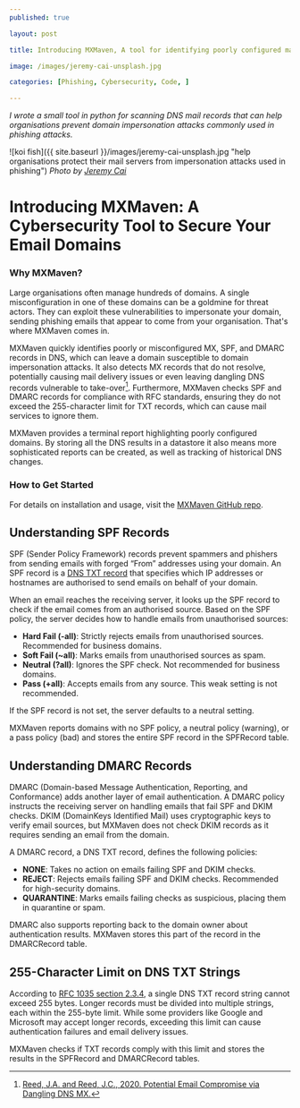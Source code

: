 ```yaml
---
published: true

layout: post

title: Introducing MXMaven, A tool for identifying poorly configured mail server DNS records

image: /images/jeremy-cai-unsplash.jpg

categories: [Phishing, Cybersecurity, Code, ]

---
```


_I wrote a small tool in python for scanning DNS mail records that can help organisations prevent domain impersonation attacks commonly used in phishing attacks._

![koi fish]({{ site.baseurl }}/images/jeremy-cai-unsplash.jpg "help organisations protect their mail servers from impersonation attacks used in phishing") 
_Photo by [Jeremy Cai](https://unsplash.com/@j)_   



# Introducing MXMaven: A Cybersecurity Tool to Secure Your Email Domains

### Why MXMaven?

Large organisations often manage hundreds of domains. A single misconfiguration in one of these domains can be a goldmine for threat actors. They can exploit these vulnerabilities to impersonate your domain, sending phishing emails that appear to come from your organisation. That's where MXMaven comes in. 

MXMaven quickly identifies poorly or misconfigured MX, SPF, and DMARC records in DNS, which can leave a domain susceptible to domain impersonation attacks. It also detects MX records that do not resolve, potentially causing mail delivery issues or even leaving dangling DNS records vulnerable to take-over[^1]. Furthermore, MXMaven checks SPF and DMARC records for compliance with RFC standards, ensuring they do not exceed the 255-character limit for TXT records, which can cause mail services to ignore them.

MXMaven provides a terminal report highlighting poorly configured domains. By storing all the DNS results in a datastore it also means more sophisticated reports can be created, as well as tracking of historical DNS changes. 

### How to Get Started

For details on installation and usage, visit the [MXMaven GitHub repo](https://github.com/nkavadias/mxmaven).

## Understanding SPF Records

SPF (Sender Policy Framework) records prevent spammers and phishers from sending emails with forged “From” addresses using your domain. An SPF record is a [DNS TXT record](https://www.cloudflare.com/learning/dns/dns-records/dns-txt-record/) that specifies which IP addresses or hostnames are authorised to send emails on behalf of your domain. 

When an email reaches the receiving server, it looks up the SPF record to check if the email comes from an authorised source. Based on the SPF policy, the server decides how to handle emails from unauthorised sources:

- **Hard Fail (-all)**: Strictly rejects emails from unauthorised sources. Recommended for business domains.
- **Soft Fail (~all)**: Marks emails from unauthorised sources as spam.
- **Neutral (?all)**: Ignores the SPF check. Not recommended for business domains.
- **Pass (+all)**: Accepts emails from any source. This weak setting is not recommended.

If the SPF record is not set, the server defaults to a neutral setting.

MXMaven reports domains with no SPF policy, a neutral policy (warning), or a pass policy (bad) and stores the entire SPF record in the SPFRecord table.

## Understanding DMARC Records

DMARC (Domain-based Message Authentication, Reporting, and Conformance) adds another layer of email authentication. A DMARC policy instructs the receiving server on handling emails that fail SPF and DKIM checks. DKIM (DomainKeys Identified Mail) uses cryptographic keys to verify email sources, but MXMaven does not check DKIM records as it requires sending an email from the domain.

A DMARC record, a DNS TXT record, defines the following policies:

- **NONE**: Takes no action on emails failing SPF and DKIM checks.
- **REJECT**: Rejects emails failing SPF and DKIM checks. Recommended for high-security domains.
- **QUARANTINE**: Marks emails failing checks as suspicious, placing them in quarantine or spam.

DMARC also supports reporting back to the domain owner about authentication results. MXMaven stores this part of the record in the DMARCRecord table.

## 255-Character Limit on DNS TXT Strings

According to [RFC 1035 section 2.3.4](https://datatracker.ietf.org/doc/html/rfc1035#section-2.3.4), a single DNS TXT record string cannot exceed 255 bytes. Longer records must be divided into multiple strings, each within the 255-byte limit. While some providers like Google and Microsoft may accept longer records, exceeding this limit can cause authentication failures and email delivery issues.

MXMaven checks if TXT records comply with this limit and stores the results in the SPFRecord and DMARCRecord tables.

[^1]: [Reed, J.A. and Reed, J.C., 2020. Potential Email Compromise via Dangling DNS MX.](https://www.dnsinstitute.com/research/dangling-mx/dangling-mx-202007.pdf)
